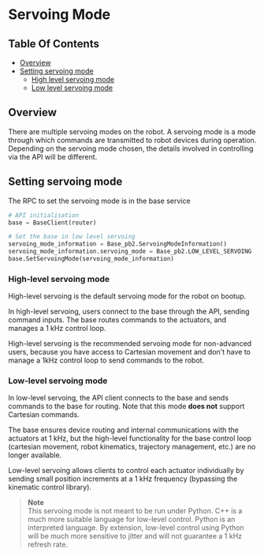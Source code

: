 <!--
* KINOVA (R) KORTEX (TM)
*
* Copyright (c) 2019 Kinova inc. All rights reserved.
*
* This software may be modified and distributed
* under the terms of the BSD 3-Clause license.
*
* Refer to the LICENSE file for details.
*
-->

<h1>Servoing Mode</h1>

<h2>Table Of Contents</h2>

<!-- TOC -->

- [Overview](#overview)
- [Setting servoing mode](#set-servoing-mode)
	- [High level servoing mode](#high-level)
	- [Low level servoing mode](#low-level)
	
<!-- /TOC -->

<a id="markdown-overview" name="overview"></a>
## Overview
There are multiple servoing modes on the robot. A servoing mode is a mode through which commands are transmitted to robot devices during operation. Depending on the servoing mode chosen, the details involved in controlling via the API will be different.

<a id="markdown-set-servoing-mode" name="set-servoing-mode"></a> 
## Setting servoing mode
The RPC to set the servoing mode is in the base service

```python
# API initialisation
base = BaseClient(router)

# Set the base in low level servoing
servoing_mode_information = Base_pb2.ServoingModeInformation()
servoing_mode_information.servoing_mode = Base_pb2.LOW_LEVEL_SERVOING
base.SetServoingMode(servoing_mode_information)
```

<a id="markdown-high-level" name="high-level"></a>
### High-level servoing mode
High-level servoing is the default servoing mode for the robot on bootup.

In high-level servoing, users connect to the base through the API, sending command inputs. The base routes commands to the actuators, and manages a 1 kHz control loop.

High-level servoing is the recommended servoing mode for non-advanced users, because you have access to Cartesian movement and don't have to manage a 1kHz control loop to send commands to the robot. 

<a id="markdown-low-level" name="low-level"></a> 
### Low-level servoing mode

In low-level servoing, the API client connects to the base and sends commands to the base for routing. Note that this mode **does not** support Cartesian commands.

The base ensures device routing and internal communications with the actuators at 1 kHz, but the high-level functionality for the base control loop (cartesian movement, robot kinematics, trajectory management, etc.) are no longer available.

Low-level servoing allows clients to control each actuator individually by sending small position increments at a 1 kHz frequency (bypassing the kinematic control library).

> **Note**  
> This servoing mode is not meant to be run under Python. C++ is a much more suitable language for low-level control. 
> Python is an interpreted language. By extension, low-level control using Python will be much more sensitive to jitter and will not guarantee a 1 kHz refresh rate.
